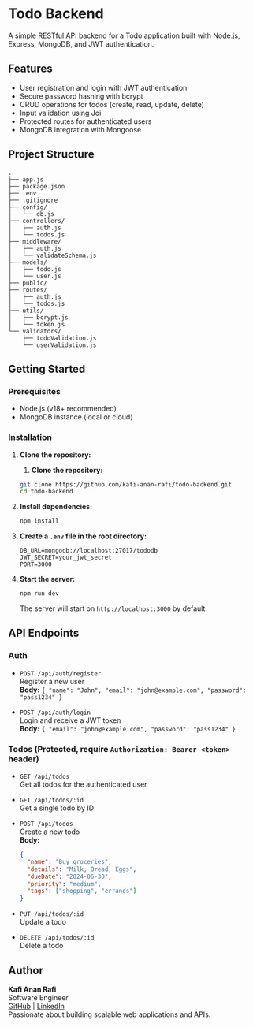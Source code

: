 # Todo Backend

A simple RESTful API backend for a Todo application built with Node.js, Express, MongoDB, and JWT authentication.

## Features

- User registration and login with JWT authentication
- Secure password hashing with bcrypt
- CRUD operations for todos (create, read, update, delete)
- Input validation using Joi
- Protected routes for authenticated users
- MongoDB integration with Mongoose

## Project Structure

```
.
├── app.js
├── package.json
├── .env
├── .gitignore
├── config/
│   └── db.js
├── controllers/
│   ├── auth.js
│   └── todos.js
├── middleware/
│   ├── auth.js
│   └── validateSchema.js
├── models/
│   ├── todo.js
│   └── user.js
├── public/
├── routes/
│   ├── auth.js
│   └── todos.js
├── utils/
│   ├── bcrypt.js
│   └── token.js
└── validators/
    ├── todoValidation.js
    └── userValidation.js
```

## Getting Started

### Prerequisites

- Node.js (v18+ recommended)
- MongoDB instance (local or cloud)

### Installation

1. **Clone the repository:**

   1. **Clone the repository:**

   ```sh
   git clone https://github.com/kafi-anan-rafi/todo-backend.git
   cd todo-backend
   ```

2. **Install dependencies:**

   ```sh
   npm install
   ```

3. **Create a `.env` file in the root directory:**

   ```
   DB_URL=mongodb://localhost:27017/tododb
   JWT_SECRET=your_jwt_secret
   PORT=3000
   ```

4. **Start the server:**

   ```sh
   npm run dev
   ```

   The server will start on `http://localhost:3000` by default.

## API Endpoints

### Auth

- `POST /api/auth/register`  
  Register a new user  
  **Body:** `{ "name": "John", "email": "john@example.com", "password": "pass1234" }`

- `POST /api/auth/login`  
  Login and receive a JWT token  
  **Body:** `{ "email": "john@example.com", "password": "pass1234" }`

### Todos (Protected, require `Authorization: Bearer <token>` header)

- `GET /api/todos`  
  Get all todos for the authenticated user

- `GET /api/todos/:id`  
  Get a single todo by ID

- `POST /api/todos`  
  Create a new todo  
  **Body:**

  ```json
  {
    "name": "Buy groceries",
    "details": "Milk, Bread, Eggs",
    "dueDate": "2024-06-30",
    "priority": "medium",
    "tags": ["shopping", "errands"]
  }
  ```

- `PUT /api/todos/:id`  
  Update a todo

- `DELETE /api/todos/:id`  
  Delete a todo

## Author

**Kafi Anan Rafi**  
Software Engineer  
[GitHub](https://github.com/kafi-anan-rafi) | [LinkedIn](https://www.linkedin.com/in/kafi-anan-rafi/)  
Passionate about building scalable web applications and APIs.